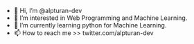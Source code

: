 - 👋 Hi, I’m @alpturan-dev
- 👀 I’m interested in Web Programming and Machine Learning.
- 🌱 I’m currently learning python for Machine Learning.
- 📫 How to reach me >> twitter.com/alpturan-dev

<!---
alpturan-dev/alpturan-dev is a ✨ special ✨ repository because its `README.md` (this file) appears on your GitHub profile.
You can click the Preview link to take a look at your changes.
--->
